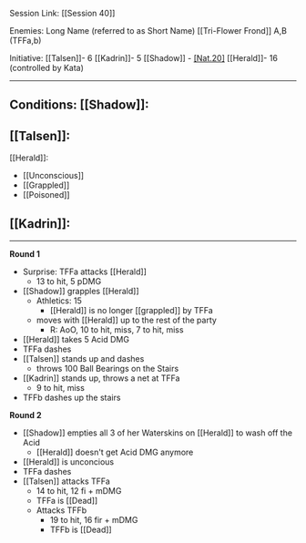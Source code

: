 Session Link:
[[Session 40]]

Enemies:
Long Name (referred to as Short Name)
[[Tri-Flower Frond]] A,B (TFFa,b)

Initiative:
[[Talsen]]- 6
[[Kadrin]]- 5
[[Shadow]] - [[Nat.20]](28)
[[Herald]]- 16 (controlled by Kata)

---
Conditions:
[[Shadow]]:
- 

[[Talsen]]:
- 

[[Herald]]:
- [[Unconscious]]
- [[Grappled]]
- [[Poisoned]]

[[Kadrin]]:
- 
---
**Round 1**
- Surprise: TFFa attacks [[Herald]]
	- 13 to hit, 5 pDMG
- [[Shadow]] grapples [[Herald]]
	- Athletics: 15
		- [[Herald]] is no longer [[grappled]] by TFFa
	- moves with [[Herald]] up to the rest of the party
		- R: AoO, 10 to hit, miss, 7 to hit, miss
- [[Herald]] takes 5 Acid DMG
- TFFa dashes
- [[Talsen]] stands up and dashes
	- throws 100 Ball Bearings on the Stairs
- [[Kadrin]] stands up, throws a net at TFFa
	- 9 to hit, miss
- TFFb dashes up the stairs

**Round 2**
- [[Shadow]] empties all 3 of her Waterskins on [[Herald]] to wash off the Acid
	- [[Herald]] doesn't get Acid DMG anymore
- [[Herald]] is unconcious
- TFFa dashes
- [[Talsen]] attacks TFFa
	- 14 to hit, 12 fi + mDMG
	- TFFa is [[Dead]]
	- Attacks TFFb
		- 19 to hit, 16 fir + mDMG
		- TFFb is [[Dead]]